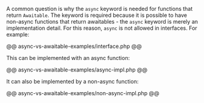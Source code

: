 A common question is why the `async` keyword is needed for functions that return `Awaitable`. The keyword is required because it is possible to have non-async functions that return awaitables - the `async` keyword is merely an implementation detail. For this reason, `async` is not allowed in interfaces. For example:

@@ async-vs-awaitable-examples/interface.php @@

This can be implemented with an async function:

@@ async-vs-awaitable-examples/async-impl.php @@

It can also be implemented by a non-async function:

@@ async-vs-awaitable-examples/non-async-impl.php @@
